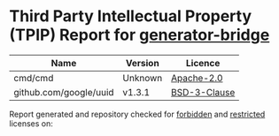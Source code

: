 # Third Party Intellectual Property (TPIP) Report for [generator-bridge](https://github.com/Open-CMSIS-Pack/generator-bridge)

| __Name__ | __Version__ | __Licence__ |
|----------|-------------|-------------|
| cmd/cmd | Unknown  | [Apache-2.0](Unknown) |
| github.com/google/uuid | v1.3.1  | [BSD-3-Clause](https://github.com/google/uuid/blob/v1.3.1/LICENSE) |

Report generated and repository checked for [forbidden](https://github.com/google/licenseclassifier/blob/842c0d70d7027215932deb13801890992c9ba364/license_type.go#L323) and [restricted](https://github.com/google/licenseclassifier/blob/842c0d70d7027215932deb13801890992c9ba364/license_type.go#L176) licenses on: 